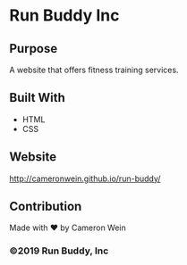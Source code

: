 # Run Buddy Inc
## Purpose
A website that offers fitness training services.

## Built With
* HTML
* CSS

## Website
http://cameronwein.github.io/run-buddy/

## Contribution
Made with ❤️ by Cameron Wein

### ©️2019 Run Buddy, Inc 
